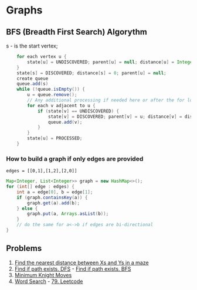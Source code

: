 # Graphs

## BFS (Breadth First Search) Algorythm

s - is the start vertex;

```java
    for each vertex u {
        state[u] = UNDISCOVERED; parent[u] = null; distance[u] = Integer.MAX_VALUE;
    }
    state[s] = DISCOVERED; distance[s] = 0; parent[u] = null;
    create queue
    queue.add(s)
    while (!queue.isEmpty()) {
        u = queue.remove();
        // Any additional processing if needed here or after the for loop
        for each v adjacent to u {
            if (state[v] == UNDISCOVERED) {
                state[v] = DISCOVERED; parent[v] = u; distance[v] = distance[u] + 1;
                queue.add(v);
            }
        }
        state[u] = PROCESSED;
    }
```

### How to build a graph if only edges are provided
`edges = [[0,1],[1,2],[2,0]]`
```java
Map<Integer, List<Integer>> graph = new HashMap<>();
for (int[] edge : edges) {
    int a = edge[0], b = edge[1];
    if (graph.containsKey(a)) {
        graph.get(a).add(b);
    } else {
        graph.put(a, Arrays.asList(b));
    }
    // do the same for a<->b if edges are bi-directional
}
```

## Problems

<ol>
    <li><a href="https://github.com/LenarBad/interview-questions/blob/main/graphs/nearest-distance-between-x-and-y-in-maze.java">Find the nearest distance between Xs and Ys in a maze</a></li>
    <li><a href="https://github.com/LenarBad/interview-questions/blob/main/graphs/find-if-path-exists-dfs.java">Find if path exists. DFS</a> - <a href="https://github.com/LenarBad/interview-questions/blob/main/graphs/find-if-path-exists-bfs.java">Find if path exists. BFS</a></li>
    <li><a href="https://github.com/LenarBad/interview-questions/blob/main/graphs/minimum-knight-moves.java">Minimum Knight Moves</a></li>
    <li><a href="https://github.com/LenarBad/interview-questions/blob/main/graphs/word-search.java">Word Search</a> - <a href="https://leetcode.com/problems/word-search">79. Leetcode</a></li>
</ol>

